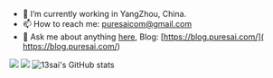 
- 🔭 I’m currently working in YangZhou, China.
- 📫 How to reach me: puresaicom@gmail.com
- 💬 Ask me about anything [here](https://github.com/puresai/puresai/issues), Blog: [https://blog.puresai.com/]( https://blog.puresai.com/)

![](http://github-profile-summary-cards.vercel.app/api/cards/profile-details?username=puresai&theme=github)
![](http://github-profile-summary-cards.vercel.app/api/cards/repos-per-language?username=puresai&theme=github)
![13sai's GitHub stats](http://github-profile-summary-cards.vercel.app/api/cards/stats?username=puresai&theme=github)

